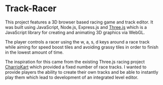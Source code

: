 # Track-Racer
This project features a 3D browser based racing game and track editor. It was built using JavaScript, Node.js, Express.js and <a href="https://threejs.org/">Three.js</a> which is a JavaScript library for creating and animating 3D graphics via WebGL.

The player controls a racer using the w, a, s, d keys around a race track while aiming for speed boost tiles and avoiding grassy tiles in order to finish in the lowest amount of time.

The inspiration for this came from the existing Three.js racing project <a href="https://github.com/thatshaman/CharrioKart">CharrioKart</a> which provided a fixed number of race tracks. I wanted to provide players the ability to create their own tracks and be able to instantly play them which lead to development of an integrated level editor.
